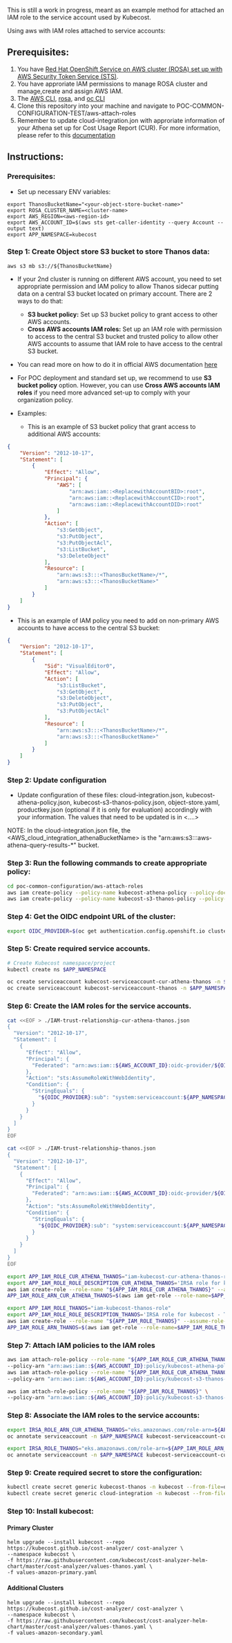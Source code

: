 This is still a work in progress, meant as an example method for attached an IAM role to the service account used by Kubecost.

Using aws with IAM roles attached to service accounts:

## Prerequisites:

1. You have [Red Hat OpenShift Service on AWS cluster (ROSA) set up with AWS Security Token Service (STS)](https://docs.openshift.com/rosa/rosa_install_access_delete_clusters/rosa-sts-creating-a-cluster-quickly.html#rosa-sts-creating-a-cluster-quickly-cli_rosa-sts-creating-a-cluster-quickly).
2. You have approriate IAM permissions to manage ROSA cluster and manage,create and assign AWS IAM.
3. The [AWS CLI](https://docs.aws.amazon.com/cli/latest/userguide/getting-started-install.html), [rosa](https://docs.openshift.com/rosa/rosa_install_access_delete_clusters/rosa_getting_started_iam/rosa-installing-rosa.html), and [oc CLI](https://docs.openshift.com/container-platform/4.10/cli_reference/openshift_cli/getting-started-cli.html)
4. Clone this repository into your machine and navigate to POC-COMMON-CONFIGURATION-TEST/aws-attach-roles
5. Remember to update cloud-integration.jon with approriate information of your Athena set up for Cost Usage Report (CUR). For more information, please refer to this [documentation](https://guide.kubecost.com/hc/en-us/articles/4407595928087-AWS-Cloud-Integration)

## Instructions:

### Prerequisites:
- Set up necessary ENV variables:

```
export ThanosBucketName="<your-object-store-bucket-name>"
export ROSA_CLUSTER_NAME=<cluster-name>
export AWS_REGION=<aws-region-id>
export AWS_ACCOUNT_ID=$(aws sts get-caller-identity --query Account --output text)
export APP_NAMESPACE=kubecost
```

### Step 1: Create Object store S3 bucket to store Thanos data:

`aws s3 mb s3://${ThanosBucketName}`

- If your 2nd cluster is running on different AWS account, you need to set appropriate permission and IAM policy to allow Thanos sidecar putting data on a central S3 bucket located on primary account. There are 2 ways to do that:

    * **S3 bucket policy:** Set up S3 bucket policy to grant access to other AWS accounts.
    * **Cross AWS accounts IAM roles:** Set up an IAM role with permission to access to the central S3 bucket and trusted policy to allow other AWS accounts to assume that IAM role to have access to the central S3 bucket.

- You can read more on how to do it in official AWS documentation [here](https://aws.amazon.com/premiumsupport/knowledge-center/cross-account-access-s3/)

- For POC deployment and standard set up, we recommend to use **S3 bucket policy** option. However, you can use **Cross AWS accounts IAM roles** if you need more advanced set-up to comply with your organization policy.
- Examples:

    * This is an example of S3 bucket policy that grant access to additional AWS accounts:

```Json
{
    "Version": "2012-10-17",
    "Statement": [
        {
            "Effect": "Allow",
            "Principal": {
                "AWS": [
                    "arn:aws:iam::<ReplacewithAccountBID>:root",
                    "arn:aws:iam::<ReplacewithAccountCID>:root",
                    "arn:aws:iam::<ReplacewithAccountDID>:root"
                ]
            },
            "Action": [
                "s3:GetObject",
                "s3:PutObject",
                "s3:PutObjectAcl",
                "s3:ListBucket",
                "s3:DeleteObject"
            ],
            "Resource": [
                "arn:aws:s3:::<ThanosBucketName>/*",
                "arn:aws:s3:::<ThanosBucketName>"
            ]
        }
    ]
}
```

   * This is an example of IAM policy you need to add on non-primary AWS accounts to have access to the central S3 bucket:


```Json
{
    "Version": "2012-10-17",
    "Statement": [
        {
            "Sid": "VisualEditor0",
            "Effect": "Allow",
            "Action": [
                "s3:ListBucket",
                "s3:GetObject",
                "s3:DeleteObject",
                "s3:PutObject",
                "s3:PutObjectAcl"
            ],
            "Resource": [
                "arn:aws:s3:::<ThanosBucketName>/*",
                "arn:aws:s3:::<ThanosBucketName>"
            ]
        }
    ]
}
```

### Step 2: Update configuration
- Update configuration of these files: cloud-integration.json, kubecost-athena-policy.json, kubecost-s3-thanos-policy.json, object-store.yaml, productkey.json (optional if it is only for evaluation) accordingly with your information. The values that need to be updated is in <....>

NOTE: In the cloud-integration.json file, the <AWS_cloud_integration_athenaBucketName> is the "arn:aws:s3:::aws-athena-query-results-*" bucket.

### Step 3: Run the following commands to create appropriate policy:

```sh
cd poc-common-configuration/aws-attach-roles
aws iam create-policy --policy-name kubecost-athena-policy --policy-document file://kubecost-athena-policy.json
aws iam create-policy --policy-name kubecost-s3-thanos-policy --policy-document file://kubecost-s3-thanos-policy.json
```

### Step 4: Get the OIDC endpoint URL of the cluster:

```bash
export OIDC_PROVIDER=$(oc get authentication.config.openshift.io cluster -ojson | jq -r .spec.serviceAccountIssuer | sed 's/https:\/\///')
```
### Step 5: Create required service accounts.

```bash
# Create Kubecost namespace/project
kubectl create ns $APP_NAMESPACE
```

```bash
oc create serviceaccount kubecost-serviceaccount-cur-athena-thanos -n $APP_NAMESPACE
oc create serviceaccount kubecost-serviceaccount-thanos -n $APP_NAMESPACE
```
### Step 6: Create the IAM roles for the service accounts.

```bash
cat <<EOF > ./IAM-trust-relationship-cur-athena-thanos.json
{
  "Version": "2012-10-17",
  "Statement": [
    {
      "Effect": "Allow",
      "Principal": {
        "Federated": "arn:aws:iam::${AWS_ACCOUNT_ID}:oidc-provider/${OIDC_PROVIDER}"
      },
      "Action": "sts:AssumeRoleWithWebIdentity",
      "Condition": {
        "StringEquals": {
          "${OIDC_PROVIDER}:sub": "system:serviceaccount:${APP_NAMESPACE}:kubecost-serviceaccount-cur-athena-thanos"
        }
      }
    }
  ]
}
EOF
```

```bash
cat <<EOF > ./IAM-trust-relationship-thanos.json
{
  "Version": "2012-10-17",
  "Statement": [
    {
      "Effect": "Allow",
      "Principal": {
        "Federated": "arn:aws:iam::${AWS_ACCOUNT_ID}:oidc-provider/${OIDC_PROVIDER}"
      },
      "Action": "sts:AssumeRoleWithWebIdentity",
      "Condition": {
        "StringEquals": {
          "${OIDC_PROVIDER}:sub": "system:serviceaccount:${APP_NAMESPACE}:kubecost-serviceaccount-thanos"
        }
      }
    }
  ]
}
EOF
```

```bash
export APP_IAM_ROLE_CUR_ATHENA_THANOS="iam-kubecost-cur-athena-thanos-role"
export APP_IAM_ROLE_ROLE_DESCRIPTION_CUR_ATHENA_THANOS='IRSA role for kubecost aws cloud integration on ROSA cluster'
aws iam create-role --role-name "${APP_IAM_ROLE_CUR_ATHENA_THANOS}" --assume-role-policy-document file://IAM-trust-relationship-cur-athena-thanos.json --description "${APP_IAM_ROLE_ROLE_DESCRIPTION_CUR_ATHENA_THANOS}"
APP_IAM_ROLE_ARN_CUR_ATHENA_THANOS=$(aws iam get-role --role-name=$APP_IAM_ROLE_CUR_ATHENA_THANOS --query Role.Arn --output text)
```

```bash
export APP_IAM_ROLE_THANOS="iam-kubecost-thanos-role"
export APP_IAM_ROLE_ROLE_DESCRIPTION_THANOS='IRSA role for kubecost - Thanos deployment on ROSA cluster'
aws iam create-role --role-name "${APP_IAM_ROLE_THANOS}" --assume-role-policy-document file://IAM-trust-relationship-thanos.json --description "${APP_IAM_ROLE_ROLE_DESCRIPTION_THANOS}"
APP_IAM_ROLE_ARN_THANOS=$(aws iam get-role --role-name=$APP_IAM_ROLE_THANOS --query Role.Arn --output text)
```
### Step 7: Attach IAM policies to the IAM roles 

```bash
aws iam attach-role-policy --role-name "${APP_IAM_ROLE_CUR_ATHENA_THANOS}" \
--policy-arn "arn:aws:iam::${AWS_ACCOUNT_ID}:policy/kubecost-athena-policy" \
aws iam attach-role-policy --role-name "${APP_IAM_ROLE_CUR_ATHENA_THANOS}" \
--policy-arn "arn:aws:iam::${AWS_ACCOUNT_ID}:policy/kubecost-s3-thanos-policy"
```

```bash
aws iam attach-role-policy --role-name "${APP_IAM_ROLE_THANOS}" \
--policy-arn "arn:aws:iam::${AWS_ACCOUNT_ID}:policy/kubecost-s3-thanos-policy"
```

### Step 8: Associate the IAM roles to the service accounts:

```bash
export IRSA_ROLE_ARN_CUR_ATHENA_THANOS="eks.amazonaws.com/role-arn=${APP_IAM_ROLE_ARN_CUR_ATHENA_THANOS}"
oc annotate serviceaccount -n $APP_NAMESPACE kubecost-serviceaccount-cur-athena-thanos $IRSA_ROLE_ARN_CUR_ATHENA_THANOS
```

```bash
export IRSA_ROLE_THANOS="eks.amazonaws.com/role-arn=${APP_IAM_ROLE_ARN_THANOS}"
oc annotate serviceaccount -n $APP_NAMESPACE kubecost-serviceaccount-cur-athena-thanos $IRSA_ROLE_ARN_THANOS
```

### Step 9: Create required secret to store the configuration:

```sh
kubectl create secret generic kubecost-thanos -n kubecost --from-file=object-store.yaml
kubectl create secret generic cloud-integration -n kubecost --from-file=cloud-integration.json
```

### Step 10: Install kubecost:

#### Primary Cluster
```
helm upgrade --install kubecost --repo https://kubecost.github.io/cost-analyzer/ cost-analyzer \
--namespace kubecost \
-f https://raw.githubusercontent.com/kubecost/cost-analyzer-helm-chart/master/cost-analyzer/values-thanos.yaml \
-f values-amazon-primary.yaml
```
#### Additional Clusters
```
helm upgrade --install kubecost --repo https://kubecost.github.io/cost-analyzer/ cost-analyzer \
--namespace kubecost \
-f https://raw.githubusercontent.com/kubecost/cost-analyzer-helm-chart/master/cost-analyzer/values-thanos.yaml \
-f values-amazon-secondary.yaml
```
